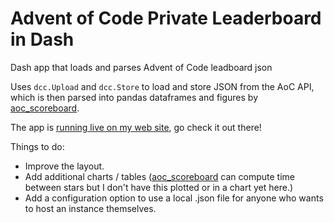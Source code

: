 # Advent of Code Private Leaderboard in Dash
Dash app that loads and parses Advent of Code leadboard json

Uses `dcc.Upload` and `dcc.Store` to load and store JSON from the AoC API, which is then parsed into pandas dataframes and figures by [aoc_scoreboard](https://github.com/astrowonk/aoc_scoreboard).

The app is [running live on my web site](https://marcoshuerta.com/dash/aoc/), go check it out there!

Things to do:

* Improve the layout.
* Add additional charts / tables ([aoc_scoreboard](https://github.com/astrowonk/aoc_scoreboard) can compute time between stars but I don't have this plotted or in a chart yet here.)
* Add a configuration option to use a local .json file for anyone who wants to host an instance themselves.
  